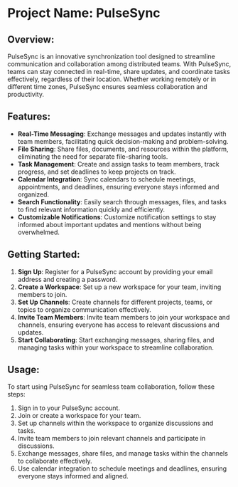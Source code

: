 # Project Name: PulseSync

## Overview:
PulseSync is an innovative synchronization tool designed to streamline communication and collaboration among distributed teams. With PulseSync, teams can stay connected in real-time, share updates, and coordinate tasks effectively, regardless of their location. Whether working remotely or in different time zones, PulseSync ensures seamless collaboration and productivity.

## Features:
- **Real-Time Messaging**: Exchange messages and updates instantly with team members, facilitating quick decision-making and problem-solving.
- **File Sharing**: Share files, documents, and resources within the platform, eliminating the need for separate file-sharing tools.
- **Task Management**: Create and assign tasks to team members, track progress, and set deadlines to keep projects on track.
- **Calendar Integration**: Sync calendars to schedule meetings, appointments, and deadlines, ensuring everyone stays informed and organized.
- **Search Functionality**: Easily search through messages, files, and tasks to find relevant information quickly and efficiently.
- **Customizable Notifications**: Customize notification settings to stay informed about important updates and mentions without being overwhelmed.

## Getting Started:
1. **Sign Up**: Register for a PulseSync account by providing your email address and creating a password.
2. **Create a Workspace**: Set up a new workspace for your team, inviting members to join.
3. **Set Up Channels**: Create channels for different projects, teams, or topics to organize communication effectively.
4. **Invite Team Members**: Invite team members to join your workspace and channels, ensuring everyone has access to relevant discussions and updates.
5. **Start Collaborating**: Start exchanging messages, sharing files, and managing tasks within your workspace to streamline collaboration.

## Usage:
To start using PulseSync for seamless team collaboration, follow these steps:
1. Sign in to your PulseSync account.
2. Join or create a workspace for your team.
3. Set up channels within the workspace to organize discussions and tasks.
4. Invite team members to join relevant channels and participate in discussions.
5. Exchange messages, share files, and manage tasks within the channels to collaborate effectively.
6. Use calendar integration to schedule meetings and deadlines, ensuring everyone stays informed and aligned.

